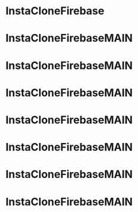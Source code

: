 # InstaCloneFirebase
# InstaCloneFirebaseMAIN
# InstaCloneFirebaseMAIN
# InstaCloneFirebaseMAIN
# InstaCloneFirebaseMAIN
# InstaCloneFirebaseMAIN
# InstaCloneFirebaseMAIN
# InstaCloneFirebaseMAIN
